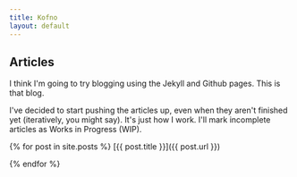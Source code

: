 ```yaml
---
title: Kofno
layout: default
---
```


Articles
--------
I think I'm going to try blogging using the Jekyll and Github pages. This is
that blog.

I've decided to start pushing the articles up, even when they aren't finished
yet (iteratively, you might say). It's just how I work. I'll mark incomplete
articles as Works in Progress (WIP).

{% for post in site.posts %}
  [{{ post.title }}]({{ post.url }})

{% endfor %}
